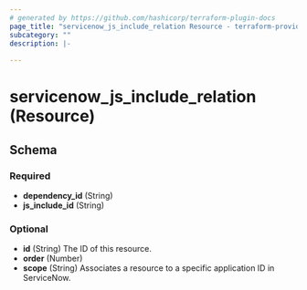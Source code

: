 ```yaml
---
# generated by https://github.com/hashicorp/terraform-plugin-docs
page_title: "servicenow_js_include_relation Resource - terraform-provider-servicenow"
subcategory: ""
description: |-
  
---
```


# servicenow_js_include_relation (Resource)





<!-- schema generated by tfplugindocs -->
## Schema

### Required

- **dependency_id** (String)
- **js_include_id** (String)

### Optional

- **id** (String) The ID of this resource.
- **order** (Number)
- **scope** (String) Associates a resource to a specific application ID in ServiceNow.


